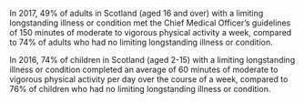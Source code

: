 In 2017, 49% of adults in Scotland (aged 16 and over) with a limiting longstanding illness or condition met the Chief Medical Officer’s guidelines of 150 minutes of moderate to vigorous physical activity a week, compared to 74% of adults who had no limiting longstanding illness or condition. 

In 2016, 74% of children in Scotland (aged 2-15) with a limiting longstanding illness or condition completed an average of 60 minutes of moderate to vigorous physical activity per day over the course of a week, compared to 76% of children who had no limiting longstanding illness or condition. 

